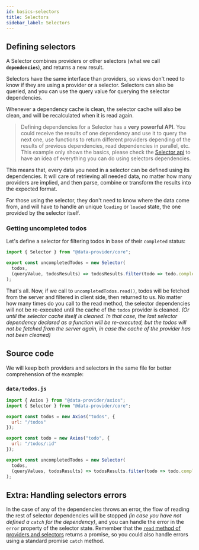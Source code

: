 ```yaml
---
id: basics-selectors
title: Selectors
sidebar_label: Selectors
---
```


## Defining selectors

A Selector combines providers or other selectors (what we call __`dependencies`__), and returns a new result.

Selectors have the same interface than providers, so views don't need to know if they are using a provider or a selector. Selectors can also be queried, and you can use the query value for querying the selector dependencies.

Whenever a dependency cache is clean, the selector cache will also be clean, and will be recalculated when it is read again.

> Defining dependencies for a Selector has a __very powerful API__. You could receive the results of one dependency and use it to query the next one, use functions to return different providers depending of the results of previous dependencies, read dependencies in parallel, etc. This example only shows the basics, please check the [Selector api](api-selector.md) to have an idea of everything you can do using selectors dependencies.

This means that, every data you need in a selector can be defined using its dependencies. It will care of retrieving all needed data, no matter how many providers are implied, and then parse, combine or transform the results into the expected format.

For those using the selector, they don't need to know where the data come from, and will have to handle an unique `loading` or `loaded` state, the one provided by the selector itself.

### Getting uncompleted todos

Let's define a selector for filtering todos in base of their `completed` status:

```javascript
import { Selector } from "@data-provider/core";

export const uncompletedTodos = new Selector(
  todos,
  (queryValue, todosResults) => todosResults.filter(todo => todo.completed === false)
);
```

That's all. Now, if we call to `uncompletedTodos.read()`, todos will be fetched from the server and filtered in client side, then returned to us. No matter how many times do you call to the read method, the selector dependencies will not be re-executed until the cache of the `todos` provider is cleaned. _(Or until the selector cache itself is cleaned. In that case, the last selector dependency declared as a function will be re-executed, but the todos will not be fetched from the server again, in case the cache of the provider has not been cleaned)_

## Source code

We will keep both providers and selectors in the same file for better comprehension of the example:

### `data/todos.js`

```javascript
import { Axios } from "@data-provider/axios";
import { Selector } from "@data-provider/core";

export const todos = new Axios("todos", {
  url: "/todos"
});

export const todo = new Axios("todo", {
  url: "/todos/:id"
});

export const uncompletedTodos = new Selector(
  todos,
  (queryValues, todosResults) => todosResults.filter(todo => todo.completed === false)
);
```

## Extra: Handling selectors errors

In the case of any of the dependencies throws an error, the flow of reading the rest of selector dependencies will be stopped _(in case you have not defined a `catch` for the dependency)_, and you can handle the error in the `error` property of the selector state. Remember that the [`read` method of providers and selectors](api-providers-and-selectors-methods.md) returns a promise, so you could also handle errors using a standard promise `catch` method.
